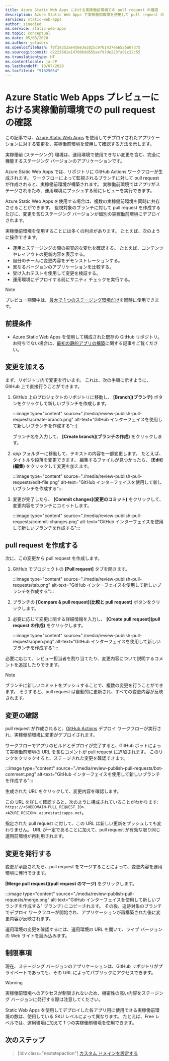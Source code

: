 ```yaml
---
title: Azure Static Web Apps における実稼働前環境での pull request の確認
description: Azure Static Web Apps で実稼働前環境を使用して pull request の変更を確認する方法について説明します。
services: static-web-apps
author: sinedied
ms.service: static-web-apps
ms.topic: conceptual
ms.date: 05/08/2020
ms.author: yolasors
ms.openlocfilehash: f8f2e352ae458e3e2825c9701437ea652ba07375
ms.sourcegitcommit: d2222681e14700bdd65baef97de223fa91c22c55
ms.translationtype: HT
ms.contentlocale: ja-JP
ms.lasthandoff: 10/07/2020
ms.locfileid: "91825654"
---
```

# <a name="review-pull-requests-in-pre-production-environments-in-azure-static-web-apps-preview"></a>Azure Static Web Apps プレビューにおける実稼働前環境での pull request の確認

この記事では、[Azure Static Web Apps](overview.md) を使用してデプロイされたアプリケーションに対する変更を、実稼働前環境を使用して確認する方法を示します。

実稼働前 (ステージング) 環境は、運用環境で使用できない変更を含む、完全に機能するステージング バージョンのアプリケーションです。

Azure Static Web Apps では、リポジトリに GitHub Actions ワークフローが生成されます。 ワークフローによって監視されるブランチに対して pull request が作成されると、実稼働前環境が構築されます。 実稼働前環境ではアプリがステージされるため、運用環境にプッシュする前にレビューを実行できます。

Azure Static Web Apps を使用する場合は、複数の実稼働前環境を同時に共存させることができます。 監視対象のブランチに対して pull request を作成するたびに、変更を含むステージング バージョンが個別の実稼働前環境にデプロイされます。

実稼働前環境を使用することには多くの利点があります。 たとえば、次のように操作できます。

- 運用とステージングの間の視覚的な変化を確認する。 たとえば、コンテンツやレイアウトの更新内容を表示する。
- 自分のチームに変更内容をデモンストレーションする。
- 異なるバージョンのアプリケーションを比較する。
- 受け入れテストを使用して変更を検証する。
- 運用環境にデプロイする前にサニティ チェックを実行する。

> [!NOTE]
> プレビュー期間中は、[最大で 1 つのステージング環境だけ](quotas.md)を同時に使用できます。

## <a name="prerequisites"></a>前提条件

- Azure Static Web Apps を使用して構成された既存の GitHub リポジトリ。 お持ちでない場合は、[最初の静的アプリの構築](getting-started.md)に関する記事をご覧ください。

## <a name="make-a-change"></a>変更を加える

まず、リポジトリ内で変更を行います。 これは、次の手順に示すように、GitHub 上で直接行うことができます。

1. GitHub 上のプロジェクトのリポジトリに移動し、 **[Branch]\(ブランチ)** ボタンをクリックして新しいブランチを作成します。

    :::image type="content" source="./media/review-publish-pull-requests/create-branch.png" alt-text="GitHub インターフェイスを使用して新しいブランチを作成する":::]

    ブランチ名を入力して、 **[Create branch]\(ブランチの作成\)** をクリックします。

1. _app_ フォルダーに移動して、テキストの内容を一部変更します。 たとえば、タイトルや段落を変更できます。 編集するファイルが見つかったら、 **[Edit]\(編集\)** をクリックして変更を加えます。

    :::image type="content" source="./media/review-publish-pull-requests/edit-file.png" alt-text="GitHub インターフェイスを使用して新しいブランチを作成する":::

1. 変更が完了したら、 **[Commit changes]\(変更のコミット\)** をクリックして、変更内容をブランチにコミットします。

    :::image type="content" source="./media/review-publish-pull-requests/commit-changes.png" alt-text="GitHub インターフェイスを使用して新しいブランチを作成する":::

## <a name="create-a-pull-request"></a>pull request を作成する

次に、この変更から pull request を作成します。

1. GitHub でプロジェクトの **[Pull request]** タブを開きます。

    :::image type="content" source="./media/review-publish-pull-requests/tab.png" alt-text="GitHub インターフェイスを使用して新しいブランチを作成する":::

1. ブランチの **[Compare & pull request]\(比較と pull request\)** ボタンをクリックします。

1. 必要に応じて変更に関する詳細情報を入力し、 **[Create pull request]\(pull request の作成\)** をクリックします。

    :::image type="content" source="./media/review-publish-pull-requests/open.png" alt-text="GitHub インターフェイスを使用して新しいブランチを作成する":::

必要に応じて、レビュー担当者を割り当てたり、変更内容について説明するコメントを追加したりできます。

> [!NOTE]
> ブランチに新しいコミットをプッシュすることで、複数の変更を行うことができます。 そうすると、pull request は自動的に更新され、すべての変更内容が反映されます。

## <a name="review-changes"></a>変更の確認

pull request が作成されると、[GitHub Actions](https://github.com/features/actions) デプロイ ワークフローが実行され、実稼働前環境に変更がデプロイされます。

ワークフローでアプリのビルドとデプロイが完了すると、GitHub ボットによって実稼働前環境の URL を含むコメントが pull request に追加されます。 このリンクをクリックすると、ステージされた変更を確認できます。

:::image type="content" source="./media/review-publish-pull-requests/bot-comment.png" alt-text="GitHub インターフェイスを使用して新しいブランチを作成する":::

生成された URL をクリックして、変更内容を確認します。

この URL を詳しく確認すると、次のように構成されていることがわかります: `https://<SUBDOMAIN-PULL_REQUEST_ID>.<AZURE_REGION>.azurestaticapps.net`。

指定された pull request に対して、この URL は新しい更新をプッシュしても変わりません。 URL が一定であることに加えて、pull request が有効な限り同じ運用前環境が再利用されます。

## <a name="publish-changes"></a>変更を発行する

変更が承認されたら、pull request をマージすることによって、変更内容を運用環境に発行できます。

**[Merge pull request]\(pull request のマージ\)** をクリックします。

:::image type="content" source="./media/review-publish-pull-requests/merge.png" alt-text="GitHub インターフェイスを使用して新しいブランチを作成する" ブランチ) にコピーされます。 その後、追跡対象のブランチでデプロイ ワークフローが開始され、アプリケーションが再構築された後に変更内容が反映されます。

運用環境の変更を確認するには、運用環境の URL を開いて、ライブ バージョンの Web サイトを読み込みます。

## <a name="limitations"></a>制限事項

現在、ステージング バージョンのアプリケーションは、GitHub リポジトリがプライベートであっても、その URL によってパブリックにアクセスできます。

> [!WARNING]
> 実稼働前環境へのアクセスが制限されないため、機密性の高い内容をステージング バージョンに発行する際は注意してください。

Static Web Apps を使用してデプロイした各アプリ用に使用できる実稼働前環境の数は、使用している SKU レベルによって異なります。 たとえば、Free レベルでは、運用環境に加えて 1 つの実稼働前環境を使用できます。

## <a name="next-steps"></a>次のステップ

> [!div class="nextstepaction"]
> [カスタム ドメインを設定する](custom-domain.md)
